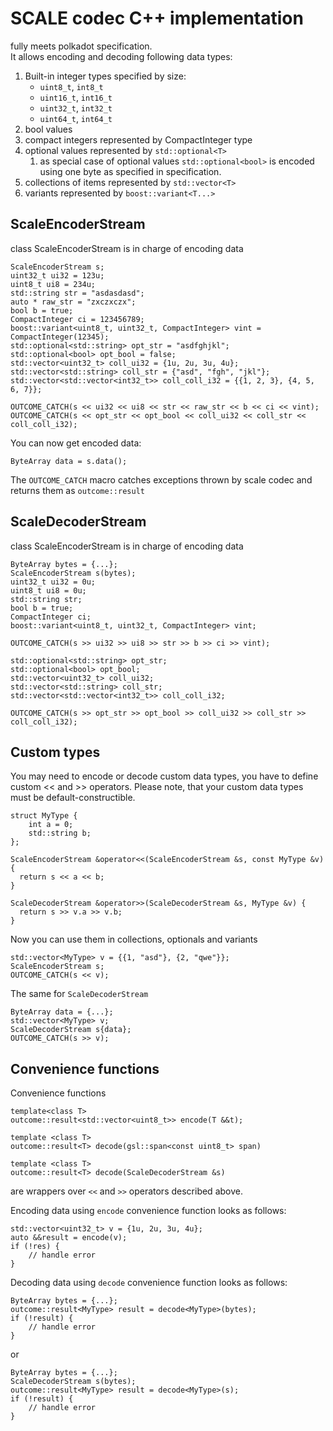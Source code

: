 # SCALE codec C++ implementation
fully meets polkadot specification.\
It allows encoding and decoding following data types:
1. Built-in integer types specified by size:
    * ```uint8_t```, ```int8_t```
    * ```uint16_t```, ```int16_t```
    * ```uint32_t```, ```int32_t```
    * ```uint64_t```, ```int64_t```
2. bool values
3. compact integers represented by CompactInteger type
4. optional values represented by ```std::optional<T>```
    1. as special case of optional values ```std::optional<bool>``` is encoded using one byte as specified in specification.
5. collections of items represented by ```std::vector<T>```
6. variants represented by ```boost::variant<T...>```

## ScaleEncoderStream
class ScaleEncoderStream is in charge of encoding data

```
ScaleEncoderStream s;
uint32_t ui32 = 123u;
uint8_t ui8 = 234u;
std::string str = "asdasdasd";
auto * raw_str = "zxczxczx";
bool b = true;
CompactInteger ci = 123456789;
boost::variant<uint8_t, uint32_t, CompactInteger> vint = CompactInteger(12345);
std::optional<std::string> opt_str = "asdfghjkl";
std::optional<bool> opt_bool = false;
std::vector<uint32_t> coll_ui32 = {1u, 2u, 3u, 4u};
std::vector<std::string> coll_str = {"asd", "fgh", "jkl"};
std::vector<std::vector<int32_t>> coll_coll_i32 = {{1, 2, 3}, {4, 5, 6, 7}};

OUTCOME_CATCH(s << ui32 << ui8 << str << raw_str << b << ci << vint);
OUTCOME_CATCH(s << opt_str << opt_bool << coll_ui32 << coll_str << coll_coll_i32);
```
You can now get encoded data:
```
ByteArray data = s.data();
```
The ```OUTCOME_CATCH``` macro catches exceptions thrown by scale codec and returns them as ```outcome::result```

## ScaleDecoderStream
class ScaleEncoderStream is in charge of encoding data

```
ByteArray bytes = {...};
ScaleEncoderStream s(bytes);
uint32_t ui32 = 0u;
uint8_t ui8 = 0u;
std::string str;
bool b = true;
CompactInteger ci;
boost::variant<uint8_t, uint32_t, CompactInteger> vint;

OUTCOME_CATCH(s >> ui32 >> ui8 >> str >> b >> ci >> vint);

std::optional<std::string> opt_str;
std::optional<bool> opt_bool;
std::vector<uint32_t> coll_ui32;
std::vector<std::string> coll_str;
std::vector<std::vector<int32_t>> coll_coll_i32;

OUTCOME_CATCH(s >> opt_str >> opt_bool >> coll_ui32 >> coll_str >> coll_coll_i32);
```

## Custom types
You may need to encode or decode custom data types, you have to define custom << and >> operators.
Please note, that your custom data types must be default-constructible.
```
struct MyType {
    int a = 0;
    std::string b;
};

ScaleEncoderStream &operator<<(ScaleEncoderStream &s, const MyType &v) {
  return s << a << b;
}

ScaleDecoderStream &operator>>(ScaleDecoderStream &s, MyType &v) {
  return s >> v.a >> v.b;
}
```
Now you can use them in collections, optionals and variants
```
std::vector<MyType> v = {{1, "asd"}, {2, "qwe"}};
ScaleEncoderStream s;
OUTCOME_CATCH(s << v);
```
The same for ```ScaleDecoderStream```
```
ByteArray data = {...};
std::vector<MyType> v;
ScaleDecoderStream s{data};
OUTCOME_CATCH(s >> v);
```

## Convenience functions
Convenience functions 
```
template<class T> 
outcome::result<std::vector<uint8_t>> encode(T &&t);

template <class T>
outcome::result<T> decode(gsl::span<const uint8_t> span)

template <class T>
outcome::result<T> decode(ScaleDecoderStream &s)  
```
are wrappers over ```<<``` and ```>>``` operators described above.

Encoding data using ```encode``` convenience function looks as follows:
```C/C++
std::vector<uint32_t> v = {1u, 2u, 3u, 4u};
auto &&result = encode(v);
if (!res) {
    // handle error
}
```

Decoding data using ```decode``` convenience function looks as follows:

```C/C++
ByteArray bytes = {...};
outcome::result<MyType> result = decode<MyType>(bytes);
if (!result) {
    // handle error
}
```
or
```C/C++
ByteArray bytes = {...};
ScaleDecoderStream s(bytes);
outcome::result<MyType> result = decode<MyType>(s);
if (!result) {
    // handle error
}
```
